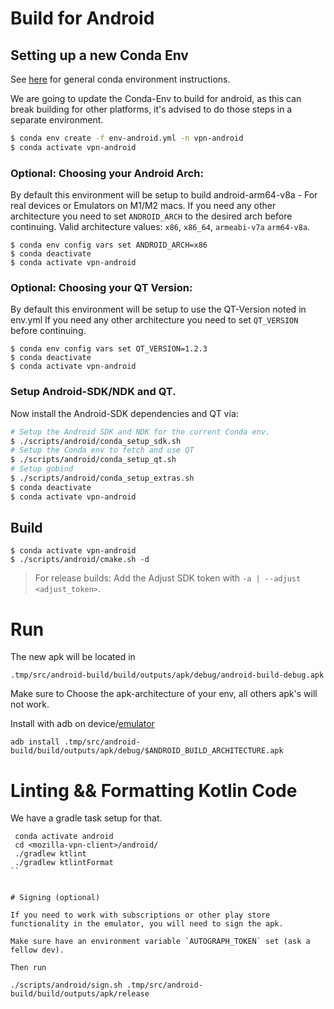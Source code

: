 # Build for Android

## Setting up a new Conda Env
See [here](./index.md#conda) for general conda environment instructions.

We are going to update the Conda-Env to build for android, as 
this can break building for other platforms, it's advised to do those steps 
in a separate environment. 

```bash 
$ conda env create -f env-android.yml -n vpn-android
$ conda activate vpn-android
```

### Optional: Choosing your Android Arch: 
By default this environment will be setup to build android-arm64-v8a - 
For real devices or Emulators on M1/M2 macs. 
If you need any other architecture you need to set `ANDROID_ARCH` to the desired arch before continuing.
Valid architecture values: `x86`, `x86_64`, `armeabi-v7a` `arm64-v8a`.
```
$ conda env config vars set ANDROID_ARCH=x86
$ conda deactivate
$ conda activate vpn-android
```
### Optional: Choosing your QT Version: 
By default this environment will be setup to use the QT-Version noted in env.yml
If you need any other architecture you need to set `QT_VERSION` before continuing.
```
$ conda env config vars set QT_VERSION=1.2.3
$ conda deactivate
$ conda activate vpn-android
```

### Setup Android-SDK/NDK and QT. 
Now install the Android-SDK dependencies and QT via:
```bash 
# Setup the Android SDK and NDK for the current Conda env.
$ ./scripts/android/conda_setup_sdk.sh
# Setup the Conda env to fetch and use QT
$ ./scripts/android/conda_setup_qt.sh
# Setup gobind
$ ./scripts/android/conda_setup_extras.sh
$ conda deactivate
$ conda activate vpn-android
```


## Build
```
$ conda activate vpn-android
$ ./scripts/android/cmake.sh -d 
```

> For release builds: Add the Adjust SDK token with `-a | --adjust <adjust_token>`.


# Run

The new apk will be located in

    .tmp/src/android-build/build/outputs/apk/debug/android-build-debug.apk
Make sure to Choose the apk-architecture of your env, all others apk's will not work. 

Install with adb on device/[emulator](https://developer.android.com/studio/run/emulator#avd)


    adb install .tmp/src/android-build/build/outputs/apk/debug/$ANDROID_BUILD_ARCHITECTURE.apk

# Linting && Formatting Kotlin Code

We have a gradle task setup for that. 
```
 conda activate android
 cd <mozilla-vpn-client>/android/
 ./gradlew ktlint
 ./gradlew ktlintFormat
``


# Signing (optional)

If you need to work with subscriptions or other play store functionality in the emulator, you will need to sign the apk.

Make sure have an environment variable `AUTOGRAPH_TOKEN` set (ask a fellow dev).

Then run
```
    ./scripts/android/sign.sh .tmp/src/android-build/build/outputs/apk/release
```
